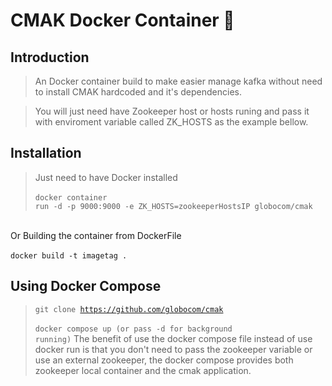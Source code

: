 # CMAK Docker Container 🐳

## Introduction

> An Docker container build to make easier manage kafka without need to install CMAK hardcoded and it's dependencies.

> You will just need have  Zookeeper host or hosts runing and pass it with enviroment variable called ZK_HOSTS as the example bellow.

## Installation

> Just need to have Docker installed <br><br> <code>docker container run -d -p 9000:9000 -e ZK_HOSTS=zookeeperHostsIP globocom/cmak </code>
<br>
Or
Building the container from  DockerFile 
<br><br>
<code>docker build -t imagetag . </code>

## Using Docker Compose 

> <code>git clone https://github.com/globocom/cmak </code> <br>
> <code>docker compose up (or pass -d for background running)</code>
> The benefit of use the docker compose file instead of use docker run is that you don't need to pass the zookeeper variable or use an external zookeeper, the docker compose provides both zookeeper local container and the cmak application.
